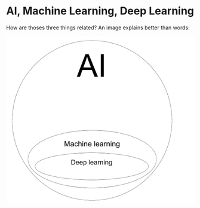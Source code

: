 # AI, Machine Learning, Deep Learning

How are thoses three things related? An image explains better than words:


![alt text](./images/AIMachineDeepGraphic.png)



